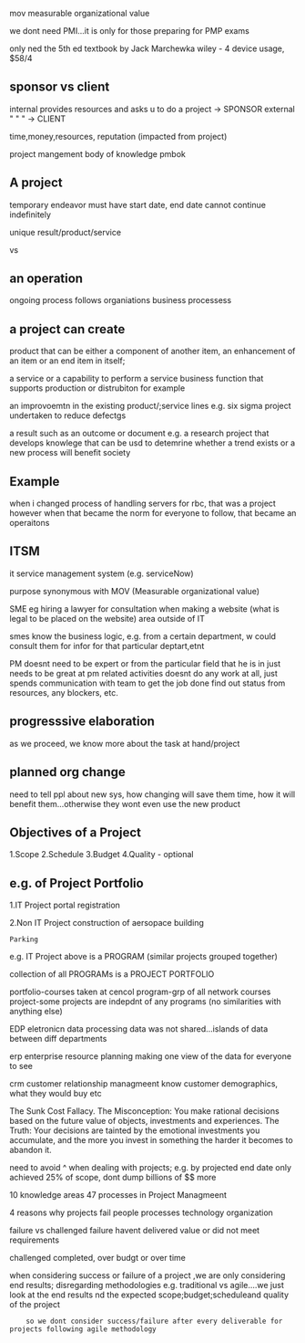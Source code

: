 mov
measurable organizational value

we dont need PMI...it is only for those preparing for PMP exams

only ned the 5th ed textbook by Jack Marchewka
wiley - 4 device usage, $58/4

sponsor vs client
---
internal provides resources and asks u to do a project -> SPONSOR
external " " " -> CLIENT

time,money,resources, reputation (impacted from project)

project mangement body of knowledge
pmbok

A project
---
temporary endeavor
	must have start date, end date
	cannot continue indefinitely

unique result/product/service

vs

an operation
---
ongoing process follows organiations business processess

a project can create
---
product that can be either a component of another item, an enhancement of an item or an end item in itself;

a service or a capability to perform a service
	business function that supports production or distrubiton for example

an improvoemtn in the existing product/;service lines
	e.g. six sigma project undertaken to reduce defectgs

a result such as an outcome or document
	e.g. a research project that develops knowlege that can be usd to detemrine whether a trend exists or a new process will benefit society


Example
---
when i changed process of handling servers for rbc, that was a project
however when that became the norm for everyone to follow, that became an operaitons

ITSM
---
it service management system (e.g. serviceNow)

purpose synonymous with MOV (Measurable organizational value)

SME
eg hiring a lawyer for consultation when making a website (what is legal to be placed on the website)
area outside of IT

smes know the business logic, e.g. from a certain department, w could consult them for infor for that particular deptart,etnt

PM
doesnt need to be expert or from the particular field that he is in
just needs to be great at pm related activities
doesnt do any work at all, just spends communication with team to get the job done
	find out status from resources, any blockers, etc.

progresssive elaboration
---
as we proceed, we know more about the task at hand/project

planned org change
---
need to tell ppl about new sys, how changing will save them time, how it will benefit them...otherwise they wont even use the new product



Objectives of a Project
---
1.Scope
2.Schedule
3.Budget
4.Quality - optional


e.g. of Project Portfolio
---
1.IT Project
	portal
		registration



2.Non IT Project
	construction
		of aersopace building

	Parking

e.g. IT Project above is a PROGRAM (similar projects grouped together)

collection of all PROGRAMs is a PROJECT PORTFOLIO


portfolio-courses taken at cencol
program-grp of all network courses
project-some projects are indepdnt of any programs (no similarities with anything else)

EDP
eletronicn data processing
	data was not shared...islands of data between diff departments

erp
enterprise resource planning
	making one view of the data for everyone to see

crm
customer relationship managmeent
	know customer demographics, what they would buy etc

The Sunk Cost Fallacy. 
The Misconception: You make rational decisions based on the future value of objects, investments and experiences. The Truth: Your decisions are tainted by the emotional investments you accumulate, and the more you invest in something the harder it becomes to abandon it.

need to avoid ^ when dealing with projects; e.g. by projected end date only achieved 25% of scope, dont dump billions of $$ more


10 knowledge areas
47 processes
	in Project Managmeent

4 reasons why projects fail
	people
	processes
	technology
	organization

failure vs challenged
failure
	havent delivered value or did not meet requirements

challenged
	completed, over budgt or over time

when considering success or failure of a project ,we are only considering end results; disregarding methodologies
	e.g. traditional vs agile....we just look at the end results nd the expected scope;budget;scheduleand quality of the
 	     project

		so we dont consider success/failure after every deliverable for projects following agile methodology